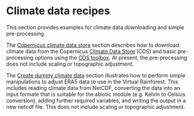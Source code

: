 # Climate data recipes

This section provides examples for climate data downloading and simple pre-processing.

The [Copernicus climate data store](./CDS_toolbox_template.md) section describes how to
download climate data from the Copernicus
[Climate Data Store](https://cds.climate.copernicus.eu/) (CDS)
and basic pre-processing options using the
[CDS toolbox](https://cds.climate.copernicus.eu/cdsapp#!/toolbox).
At present, the pre-processing does not include scaling or topographic adjustment.

The [Create dummy climate data](./ERA5_preprocessing_example.md) section illustrates
how to perform simple manipulations to adjust ERA5 data to use in the Virtual
Rainforest. This includes reading climate data from NetCDF, converting
the data into an input formate that is suitable for the abiotic module (e.g. Kelvin to
Celsius conversion), adding further required variables, and writing the output in a new
netcdf file. This does not include scaling or topographic adjustment.
